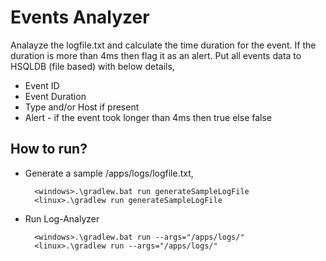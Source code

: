 # Events Analyzer

Analayze the logfile.txt and calculate the time duration for the event.
If the duration is more than 4ms then flag it as an alert.
Put all events data to HSQLDB (file based) with below details,
* Event ID
* Event Duration
* Type and/or Host if present
* Alert - if the event took longer than 4ms then true else false

## How to run?
* Generate a sample /apps/logs/logfile.txt,
    
        <windows>.\gradlew.bat run generateSampleLogFile
        <linux>.\gradlew run generateSampleLogFile

* Run Log-Analyzer
  
        <windows>.\gradlew.bat run --args="/apps/logs/"
        <linux>.\gradlew run --args="/apps/logs/"